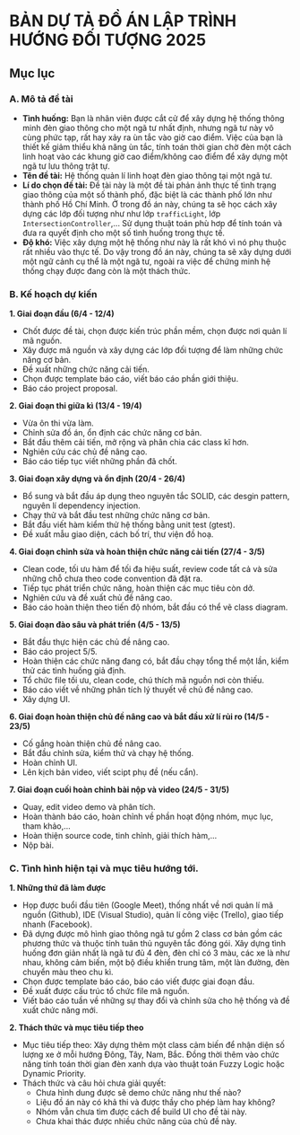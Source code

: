# BẢN DỰ TẢ ĐỒ ÁN LẬP TRÌNH HƯỚNG ĐỐI TƯỢNG 2025
## Mục lục

### A. Mô tả đề tài
-  **Tình huống:** Bạn là nhân viên được cắt cử để xây dựng hệ thống thông minh đèn giao thông cho một ngã tư nhất định, nhưng ngã tư này vô cùng phức tạp, rất hay xảy ra ùn tắc vào giờ cao điểm. Việc của bạn là thiết kế giảm thiểu khả năng ùn tắc, tính toán thời gian chờ đèn một cách linh hoạt vào các khung giờ cao điểm/không cao điểm để xây dựng một ngã tư lưu thông trật tự.
-  **Tên đề tài:** Hệ thống quản lí linh hoạt đèn giao thông tại một ngã tư.
- **Lí do chọn đề tài:** Đề tài này là một đề tài phản ảnh thực tế tình trạng giao thông của một số thành phố, đặc biệt là các thành phố lớn như thành phố Hồ Chí Minh. Ở trong đồ án này, chúng ta sẽ học cách xây dựng các lớp đối tượng như như lớp `trafficLight`, lớp `IntersectionController`,... Sử dụng thuật toán phù hơp để tính toán và đưa ra quyết định cho một số tình huống trong thực tế.
- **Độ khó:** Việc xây dựng một hệ thống như này là rất khó vì nó phụ thuộc rất nhiều vào thực tế. Do vậy trong đồ án này, chúng ta sẽ xây dựng dưới một ngữ cảnh cụ thể là một ngã tư, ngoài ra việc để chứng minh hệ thống chạy được đang còn là một thách thức.
### B. Kế hoạch dự kiến
**1. Giai đoạn đầu (6/4 - 12/4)**

- Chốt được đề tài, chọn được kiến trúc phần mềm, chọn được nơi quản lí mã nguồn.
- Xây được mã nguồn và xây dựng các lớp đối tượng để làm những chức năng cơ bản.
- Đề xuất những chức năng cải tiến.
- Chọn được template báo cáo, viết báo cáo phần giới thiệu.
- Báo cáo project proposal.

**2. Giai đoạn thi giữa kì (13/4 - 19/4)**

- Vừa ôn thi vừa làm.
- Chỉnh sửa đồ án, ổn định các chức năng cơ bản.
- Bắt đầu thêm cải tiến, mở rộng và phân chia các class kĩ hơn.
- Nghiên cứu các chủ đề nâng cao.
- Báo cáo tiếp tục viết những phần đã chốt.

**3. Giai đoạn xây dựng và ổn định (20/4 - 26/4)**

- Bổ sung và bắt đầu áp dụng theo nguyên tắc SOLID, các desgin pattern, nguyên lí dependency injection.
- Chạy thử và bắt đầu test những chức năng cơ bản.
- Bắt đầu viết hàm kiểm thử hệ thống bằng unit test (gtest).
- Đề xuất mẫu giao diện, cách bố trí, thư viện đồ hoạ.

**4. Giai đoạn chỉnh sửa và hoàn thiện chức năng cải tiến (27/4 - 3/5)**

- Clean code, tối ưu hàm để tối đa hiệu suất, review code tất cả và sửa những chỗ chưa theo code convention đã đặt ra.
- Tiếp tục phát triển chức năng, hoàn thiện các mục tiêu còn dở.
- Nghiên cứu và đề xuất chủ đề nâng cao.
- Báo cáo hoàn thiện theo tiến độ nhóm, bắt đầu có thể vẽ class diagram.

**5. Giai đoạn đào sâu và phát triển (4/5 - 13/5)**

- Bắt đầu thực hiện các chủ đề nâng cao.
- Báo cáo project 5/5.
- Hoàn thiện các chức năng đang có, bắt đầu chạy tổng thể một lần, kiểm thử các tình huống giả định.
- Tổ chức file tối ưu, clean code, chú thích mã nguồn nơi còn thiếu.
- Báo cáo viết về những phân tích lý thuyết về chủ đề nâng cao.
- Xây dựng UI.

**6. Giai đoạn hoàn thiện chủ đề nâng cao và bắt đầu xử lí rủi ro (14/5 - 23/5)**

- Cố gắng hoàn thiện chủ đề nâng cao.
- Bắt đầu chỉnh sửa, kiểm thử và chạy hệ thống.
- Hoàn chỉnh UI.
- Lên kịch bản video, viết scipt phụ đề (nếu cẩn).

**7. Giai đoạn cuối hoàn chỉnh bài nộp và video (24/5 - 31/5)**

- Quay, edit video demo và phân tích.
- Hoàn thành báo cáo, hoàn chỉnh về phần hoạt động nhóm, mục lục, tham khảo,...
- Hoàn thiện source code, tinh chỉnh, giải thích hàm,...
- Nộp bài.
### C. Tình hình hiện tại và mục tiêu hướng tới.

**1. Những thứ đã làm được**
- Họp được buổi đầu tiên (Google Meet), thống nhất về nơi quản lí mã nguồn (Github), IDE (Visual Studio), quản lí công việc (Trello), giao tiếp nhanh (Facebook).
- Đã dựng được mô hình giao thông ngã tư gồm 2 class cơ bản gồm các phương thức và thuộc tính tuân thủ nguyên tắc đóng gói. Xây dựng tình huống đơn giản nhất là ngã tư đủ 4 đèn, đèn chỉ có 3 màu, các xe là như nhau, không cảm biến, một bộ điều khiển trung tâm, một làn đường, đèn chuyển màu theo chu kì.
- Chọn được template báo cáo, báo cáo viết được giai đoạn đầu.
- Đề xuất được cấu trúc tổ chức file mã nguồn.
- Viết báo cáo tuần về những sự thay đổi và chỉnh sửa cho hệ thống và đề xuất chức năng mới.

**2. Thách thức và mục tiêu tiếp theo**
- Mục tiêu tiếp theo: Xây dựng thêm một class cảm biến để nhận diện số lượng xe ở mỗi hướng Đông, Tây, Nam, Bắc. Đồng thời thêm vào chức năng tính toán thời gian đèn xanh dựa vào thuật toán Fuzzy Logic hoặc Dynamic Priority.
- Thách thức và câu hỏi chưa giải quyết:
  - Chưa hình dung được sẽ demo chức năng như thế nào?
  - Liệu đồ án này có khả thi và được thầy cho phép làm hay không?
  - Nhóm vẫn chưa tìm được cách để build UI cho đề tài này.
  - Chưa khai thác được nhiều chức năng của chủ đề này.




